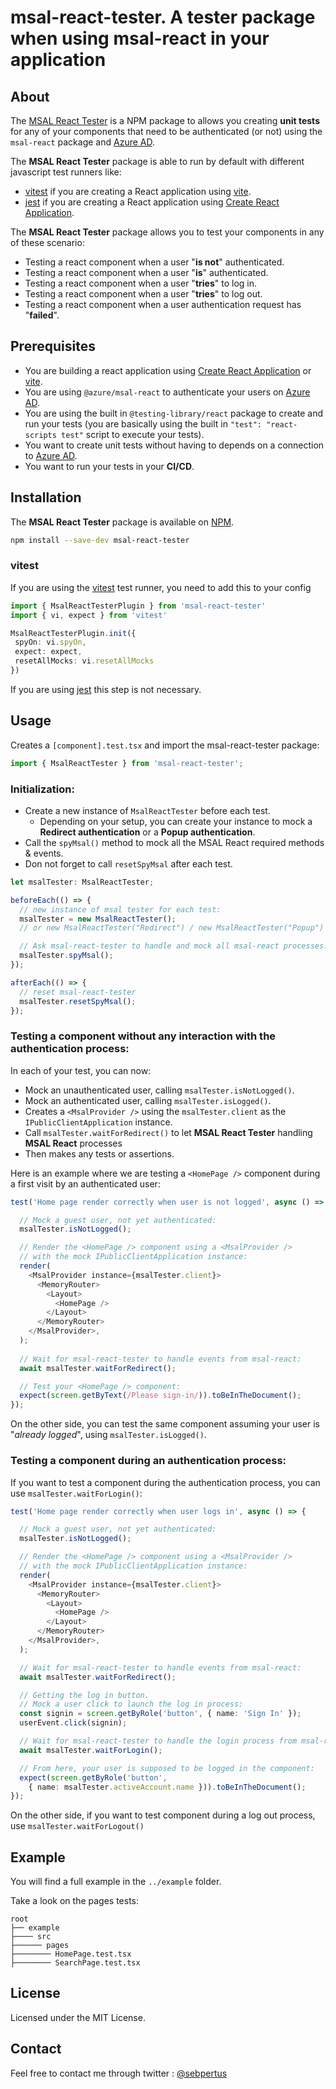 # msal-react-tester. A tester package when using msal-react in your application

## About

The [MSAL React Tester](https://www.npmjs.com/package/msal-react-tester) is a NPM package to allows you creating **unit tests** for any of your components that need to be authenticated (or not) using the `msal-react` package and [Azure AD](https://docs.microsoft.com/en-us/azure/active-directory/develop/v2-overview).


The **MSAL React Tester** package is able to run by default with different javascript test runners like:
- [vitest](https://vitest.dev/) if you are creating a React application using [vite](https://vitejs.dev/).
- [jest](https://jestjs.io/) if you are creating a React application using [Create React Application](https://create-react-app.dev/).

The **MSAL React Tester** package allows you to test your components in any of these scenario:
- Testing a react component when a user "**is not**" authenticated.
- Testing a react component when a user "**is**" authenticated.
- Testing a react component when a user "**tries**" to log in.
- Testing a react component when a user "**tries**" to log out.
- Testing a react component when a user authentication request has "**failed**". 

## Prerequisites

* You are building a react application using [Create React Application](https://create-react-app.dev/) or [vite](https://vitejs.dev/).
* You are using `@azure/msal-react` to authenticate your users on [Azure AD](https://docs.microsoft.com/en-us/azure/active-directory/develop/v2-overview).
* You are using the built in `@testing-library/react` package to create and run your tests (you are basically using the built in `"test": "react-scripts test"` script to execute your tests).
* You want to create unit tests without having to depends on a connection to [Azure AD](https://docs.microsoft.com/en-us/azure/active-directory/develop/v2-overview).
* You want to run your tests in your **CI/CD**.

## Installation

The **MSAL React Tester** package is available on [NPM](https://www.npmjs.com/).

``` bash
npm install --save-dev msal-react-tester
```

### vitest

 If you are using the [vitest](https://vitest.dev/) test runner, you need to add this to your config 

 ``` ts
import { MsalReactTesterPlugin } from 'msal-react-tester'
import { vi, expect } from 'vitest'

MsalReactTesterPlugin.init({
  spyOn: vi.spyOn,
  expect: expect,
  resetAllMocks: vi.resetAllMocks
})
```

If you are using [jest](https://jestjs.io/) this step is not necessary.

## Usage

Creates a `[component].test.tsx` and import the msal-react-tester package:

``` ts
import { MsalReactTester } from 'msal-react-tester';
```

### Initialization:

- Create a new instance of `MsalReactTester` before each test.
  - Depending on your setup, you can create your instance to mock a **Redirect authentication** or a **Popup authentication**.
- Call the `spyMsal()` method to mock all the MSAL React required methods & events.
- Don not forget to call `resetSpyMsal` after each test.

``` ts
let msalTester: MsalReactTester;

beforeEach(() => {
  // new instance of msal tester for each test:
  msalTester = new MsalReactTester(); 
  // or new MsalReactTester("Redirect") / new MsalReactTester("Popup")

  // Ask msal-react-tester to handle and mock all msal-react processes:
  msalTester.spyMsal();
});

afterEach(() => {
  // reset msal-react-tester
  msalTester.resetSpyMsal();
});
```

### Testing a component without any interaction with the authentication process:

In each of your test, you can now:
- Mock an unauthenticated user, calling `msalTester.isNotLogged()`.
- Mock an authenticated user, calling `msalTester.isLogged()`.
- Creates a `<MsalProvider />` using the `msalTester.client` as the `IPublicClientApplication` instance.
- Call `msalTester.waitForRedirect()` to let **MSAL React Tester** handling **MSAL React** processes
- Then makes any tests or assertions.

Here is an example where we are testing a `<HomePage />` component during a first visit by an authenticated user:

``` ts
test('Home page render correctly when user is not logged', async () => {

  // Mock a guest user, not yet authenticated:
  msalTester.isNotLogged();

  // Render the <HomePage /> component using a <MsalProvider /> 
  // with the mock IPublicClientApplication instance:
  render(
    <MsalProvider instance={msalTester.client}>
      <MemoryRouter>
        <Layout>
          <HomePage />
        </Layout>
      </MemoryRouter>
    </MsalProvider>,
  );
  
  // Wait for msal-react-tester to handle events from msal-react:
  await msalTester.waitForRedirect();

  // Test your <HomePage /> component:
  expect(screen.getByText(/Please sign-in/)).toBeInTheDocument();
});

```

On the other side, you can test the same component assuming your user is "_already logged_", using `msalTester.isLogged()`.

### Testing a component during an authentication process:

If you want to test a component during the authentication process, you can use `msalTester.waitForLogin()`:

``` ts
test('Home page render correctly when user logs in', async () => {

  // Mock a guest user, not yet authenticated:
  msalTester.isNotLogged();

  // Render the <HomePage /> component using a <MsalProvider /> 
  // with the mock IPublicClientApplication instance:
  render(
    <MsalProvider instance={msalTester.client}>
      <MemoryRouter>
        <Layout>
          <HomePage />
        </Layout>
      </MemoryRouter>
    </MsalProvider>,
  );

  // Wait for msal-react-tester to handle events from msal-react:
  await msalTester.waitForRedirect();

  // Getting the log in button.
  // Mock a user click to launch the log in process:
  const signin = screen.getByRole('button', { name: 'Sign In' });
  userEvent.click(signin);

  // Wait for msal-react-tester to handle the login process from msal-react:
  await msalTester.waitForLogin();

  // From here, your user is supposed to be logged in the component:
  expect(screen.getByRole('button', 
    { name: msalTester.activeAccount.name })).toBeInTheDocument();
});
```

On the other side, if you want to test component during a log out process, use `msalTester.waitForLogout()`

## Example

You will find a full example in the `../example` folder.

Take a look on the pages tests:

```
root
├── example
├──── src
├────── pages
├──────── HomePage.test.tsx
├──────── SearchPage.test.tsx

```

## License

Licensed under the MIT License.

## Contact

Feel free to contact me through twitter : [@sebpertus](https://twitter.com/sebpertus)